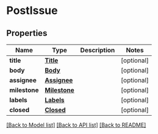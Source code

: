 # PostIssue

## Properties
Name | Type | Description | Notes
------------ | ------------- | ------------- | -------------
**title** | [**Title**](Title.md) |  | [optional] 
**body** | [**Body**](Body.md) |  | [optional] 
**assignee** | [**Assignee**](Assignee.md) |  | [optional] 
**milestone** | [**Milestone**](Milestone.md) |  | [optional] 
**labels** | [**Labels**](Labels.md) |  | [optional] 
**closed** | [**Closed**](Closed.md) |  | [optional] 

[[Back to Model list]](../README.md#documentation-for-models) [[Back to API list]](../README.md#documentation-for-api-endpoints) [[Back to README]](../README.md)


